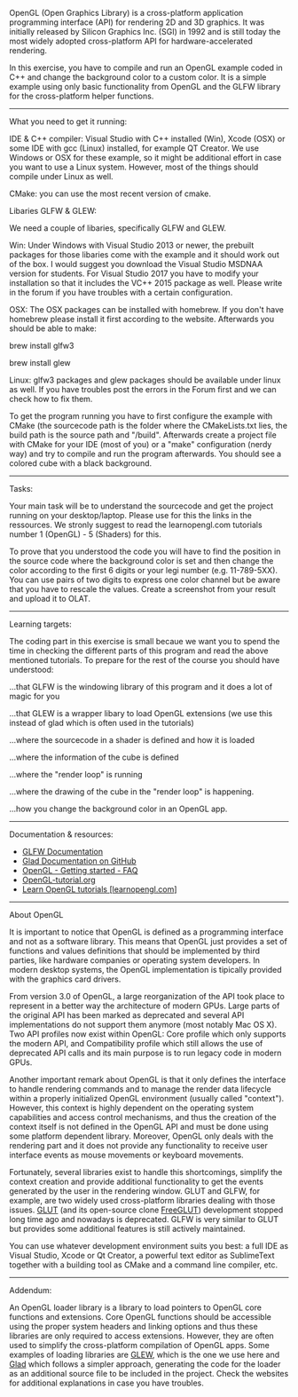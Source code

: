 OpenGL (Open Graphics Library) is a cross-platform application programming interface (API) for rendering 2D and 3D graphics. It was initially released by Silicon Graphics Inc. (SGI) in 1992 and is still today the most widely adopted cross-platform API for hardware-accelerated rendering.

In this exercise, you have to compile and run an OpenGL example coded in C++ and change the background color to a custom color. It is a simple example using only basic functionality from OpenGL and the GLFW library for the cross-platform helper functions.

----
What you need to get it running:

IDE & C++ compiler: Visual Studio with C++ installed (Win), Xcode (OSX) or some IDE with gcc (Linux) installed, for example QT Creator. We use Windows or OSX for these example, so it might be additional effort in case you want to use a Linux system. However, most of the things should compile under Linux as well.  

CMake: you can use the most recent version of cmake.

Libaries GLFW & GLEW:

We need a couple of libaries, specifically GLFW and GLEW.

Win: Under Windows with Visual Studio 2013 or newer, the prebuilt packages for those libaries come with the example and it should work out of the box. I would suggest you download the Visual Studio MSDNAA version for students. For Visual Studio 2017 you have to modify your installation so that it includes the VC++ 2015 package as well. Please write in the forum if you have troubles with a certain configuration. 

OSX: The OSX packages can be installed with homebrew. If you don't have homebrew please install it first according to the website. Afterwards you should be able to make:

brew install glfw3

brew install glew

Linux: glfw3 packages and glew packages should be available under linux as well. If you have troubles post the errors in the Forum first and we can check how to fix them.

To get the program running you have to first configure the example with CMake (the sourcecode path is the folder where the CMakeLists.txt lies, the build path is the source path and "/build". Afterwards create a project file with CMake for your IDE (most of you) or a "make" configuration (nerdy way) and try to compile and run the program afterwards. You should see a colored cube with a black background.

----

Tasks:

Your main task will be to understand the sourcecode and get the project running on your desktop/laptop. Please use for this the links in the ressources. We stronly suggest to read the learnopengl.com tutorials number 1 (OpenGL) - 5 (Shaders) for this.

To prove that you understood the code you will have to find the position in the source code where the background color is set and then change the color according to the first 6 digits or your legi number (e.g. 11-789-5XX). You can use pairs of two digits to express one color channel but be aware that you have to rescale the values. Create a screenshot from your result and upload it to OLAT.

----

Learning targets:

The coding part in this exercise is small becaue we want you to spend the time in checking the different parts of this program and read the above mentioned tutorials. To prepare for the rest of the course you should have understood:

...that GLFW is the windowing library of this program and it does a lot of magic for you

...that GLEW is a wrapper libary to load OpenGL extensions (we use this instead of glad which is often used in the tutorials)

...where the sourcecode in a shader is defined and how it is loaded

...where the information of the cube is defined

...where the "render loop" is running

...where the drawing of the cube in the "render loop" is happening.

...how you change the background color in an OpenGL app.

----

Documentation & resources:

- [GLFW Documentation](http://www.glfw.org/docs/latest/index.html)
- [Glad Documentation on GitHub](https://github.com/Dav1dde/glad)
- [OpenGL - Getting started - FAQ](https://www.khronos.org/opengl/wiki/Getting_Started)
- [OpenGL-tutorial.org](http://www.opengl-tutorial.org)
- [Learn OpenGL tutorials [learnopengl.com]](https://learnopengl.com)
 

----
About OpenGL

It is important to notice that OpenGL is defined as a programming interface and not as a software library. This means that OpenGL just provides a set of functions and values definitions that should be implemented by third parties, like hardware companies or operating system developers. In modern desktop systems, the OpenGL implementation is tipically provided with the graphics card drivers.

From version 3.0 of OpenGL, a large reorganization of the API took place to represent in a better way the architecture of modern GPUs. Large parts of the original API has been marked as deprecated and several API implementations do not support them anymore (most notably Mac OS X). Two API profiles now exist within OpenGL: Core profile which only supports the modern API, and Compatibility profile which still allows the use of deprecated API calls and its main purpose is to run legacy code in modern GPUs.

Another important remark about OpenGL is that it only defines the interface to handle rendering commands and to manage the render data lifecycle within a properly initialized OpenGL environment (usually called "context"). However, this context is highly dependent on the operating system capabilities and access control mechanisms, and thus the creation of the context itself is not defined in the OpenGL API and must be done using some platform dependent library. Moreover, OpenGL only deals with the rendering part and it does not provide any functionality to receive user interface events as mouse movements or keyboard movements.

Fortunately, several libraries exist to handle this shortcomings, simplify the context creation and provide additional functionality to get the events generated by the user in the rendering window. GLUT and GLFW, for example, are two widely used cross-platform libraries dealing with those issues. [GLUT](https://www.opengl.org/resources/libraries/glut/) (and its open-source clone [FreeGLUT](http://freeglut.sourceforge.net)) development stopped long time ago and nowadays is deprecated. GLFW is very similar to GLUT but provides some additional features is still actively maintained.

You can use whatever development environment suits you best: a full IDE as Visual Studio, Xcode or Qt Creator, a powerful text editor as SublimeText together with a building tool as CMake and a command line compiler, etc.

----
 
Addendum:

An OpenGL loader library is a library to load pointers to OpenGL core functions and extensions. Core OpenGL functions should be accessible using the proper system headers and linking options and thus these libraries are only required to access extensions. However, they are often used to simplify the cross-platform compilation of OpenGL apps. Some examples of loading libraries are [GLEW](http://glew.sourceforge.net), which is the one we use here and [Glad](https://github.com/Dav1dde/glad) which follows a simpler approach, generating the code for the loader as an additional source file to be included in the project. Check the websites for additional explanations in case you have troubles.

 